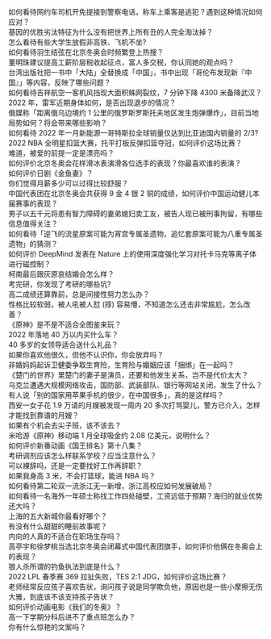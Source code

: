 如何看待网约车司机开免提接到警察电话，称车上乘客是逃犯？遇到这种情况如何应对？  
基因的优胜劣汰特征为什么没有把世界上所有丑的人完全淘汰掉？  
怎么看待有些大学生放假非高铁、飞机不坐?  
如何看待羽生结弦在北京冬奥会时频繁登上热搜？  
董明珠建议提高工薪阶层税收起征点，富人多交税，你认同她的观点吗？  
台湾出版社把一书中「大陆」全替换成「中国」，书中出现「哥伦布发现新『中国』」等内容，反映了哪些问题？  
如何看待吉祥航空一客机风挡现大面积蛛网裂纹，7 分钟下降 4300 米备降武汉？  
2022 年，雷军近期身体如何，是否出现退步的情况？  
俄媒称「距离俄乌边境约 1 公里的俄罗斯罗斯托夫地区发生炮弹爆炸」，目前当地局势如何？将会带来哪些影响？  
如何看待 2022 年一月新能源一哥特斯拉全球销量仅达到比亚迪国内销量的 2/3?  
2022 NBA 全明星扣篮大赛，托平打板反弹扣篮夺冠，如何评价这场比赛？  
难道，被爱的前提一定是漂亮吗？  
如何评价北京冬奥会花样滑冰表演滑各位选手的表现？你最喜欢谁的表演？  
如何评价日剧《金鱼妻》？  
你们觉得月薪多少可以过得比较舒服？  
中国代表团在北京冬奥会共获得 9 金 4 银 2 铜的成绩，如何评价中国运动健儿本届赛事的表现？  
男子以五千元将患有智力障碍的妻弟媳妇卖工友，被告人现已被刑事拘留，有哪些信息值得关注？  
如何看待「逆飞的流星原案可能为宵宫专属圣遗物，追忆套原案可能为八重专属圣遗物」的猜测？  
如何评价 DeepMind 发表在 Nature 上的使用深度强化学习对托卡马克等离子体进行磁控制？  
柯南最后跟灰原哀结婚会怎么样？  
考完研，你发现了考研的哪些坑?  
高二成绩还算靠前，总是间接性努力怎么办？  
性格比较软弱，被人吼被人怼 (㨃) 容易懵，不知道怎么还击非常尴尬，怎么改善？  
《原神》是不是不适合全图鉴来玩？  
2022 年落地 40 万以内买什么车？  
40 多岁的女领导适合送什么礼品？  
如果你喜欢他很久，但他不认识你，你会放弃吗？  
非婚妈妈起诉卫健委争取生育险，生育险与婚姻应该「捆绑」在一起吗？  
《楚门的世界》里楚门的妻子是演员，还要和他发生关系，岂不是代价太大？  
乌克兰遭遇大规模网络攻击，国防部、武装部队、银行等网站关闭，发生了什么？  
有人说「别的国家用苹果手机的很少，在中国很多」，真的是这样吗？  
西安一女子花 1.9 万请的月嫂被发现一周内 20 多次打骂婴儿，警方已介入，怎样才能找到靠谱的月嫂？  
如果有个机会去尖子班，该不该去？  
米哈游《原神》移动端 1 月全球吸金约 2.08 亿美元，说明什么？  
如何评价新番动画《国王排名》第十八集？  
考研调剂应该怎么样联系学校？应当注意什么？  
可以裸辞吗，还是一定要找好工作再辞职？  
如果我身高 3 米，不会打篮球，能进 NBA 吗？  
如何看待第二轮双一流浙江无一新增，浙江高校应如何发展破局？  
如何看待一名海外一年硕士称找工作四处碰壁，工资远低于预期？海归的就业优势还大吗？  
上海的五大新城你最看好哪个？  
有没有什么甜甜的睡前故事呢？  
内向的人真的不适合在职场生存吗？  
高亭宇和徐梦桃当选北京冬奥会闭幕式中国代表团旗手，如何评价他俩在冬奥会上的表现？  
狼人杀所谓的钓鱼执法到底是什么？  
2022 LPL 春季赛 369 拉扯失败，TES 2:1 JDG，如何评价这场比赛？  
老师经常反应孩子喜欢告状，询问孩子说是同学欺负他，原因也是一些小摩擦无伤大雅，到底该不该支持孩子告状？  
如何评价动画电影《我们的冬奥》？  
高一下学期分科后进不了重点班怎么办？  
你有什么惊艳的文案吗？  
